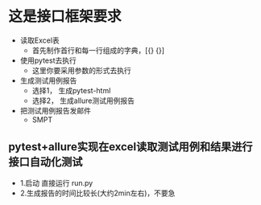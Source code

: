 # 这是接口框架要求
- 读取Excel表
    - 首先制作首行和每一行组成的字典，[{} {}]
- 使用pytest去执行
    - 这里你要采用参数的形式去执行
- 生成测试用例报告
    - 选择1， 生成pytest-html
    - 选择2， 生成allure测试用例报告
- 把测试用例报告发邮件
    - SMPT
    
    
 ## pytest+allure实现在excel读取测试用例和结果进行接口自动化测试
 
 - 1.启动 直接运行 run.py
 - 2.生成报告的时间比较长(大约2min左右)，不要急